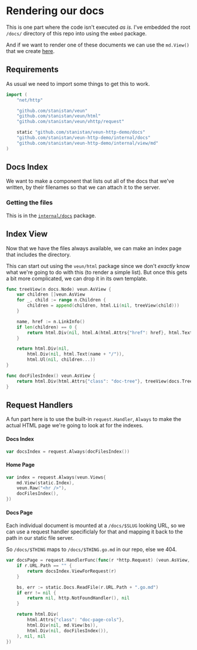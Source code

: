 # Rendering our docs

This is one part where the code isn't executed _as is_.
I've embedded the root `/docs/` directory of this repo into
using the `embed` package.

And if we want to render one of these documents we can use
the `md.View()` that we create [here][md-view].

## Requirements

As usual we need to import some things to get this to work.

```go
import (
    "net/http"

    "github.com/stanistan/veun"
    "github.com/stanistan/veun/html"
    "github.com/stanistan/veun/vhttp/request"

    static "github.com/stanistan/veun-http-demo/docs"
    "github.com/stanistan/veun-http-demo/internal/docs"
    "github.com/stanistan/veun-http-demo/internal/view/md"
)
```

## Docs Index

We want to make a component that lists out all of the docs
that we've written, by their filenames so that we can attach
it to the server.

### Getting the files

This is in the [`internal/docs`](/docs/internal/docs/tree) package.

## Index View

Now that we have the files always available, we can make an index page that includes
the directory.

This can start out using the `veun/html` package since we don't _exactly_ know what
we're going to do with this (to render a simple list). But once this gets a bit
more complicated, we can drop it in its own template.


```go
func treeView(n docs.Node) veun.AsView {
    var children []veun.AsView
    for _, child := range n.Children {
        children = append(children, html.Li(nil, treeView(child)))
    }

    name, href := n.LinkInfo()
    if len(children) == 0 {
        return html.Div(nil, html.A(html.Attrs{"href": href}, html.Text(name)))
    }

    return html.Div(nil,
        html.Div(nil, html.Text(name + "/")),
        html.Ul(nil, children...))
}

func docFilesIndex() veun.AsView {
	return html.Div(html.Attrs{"class": "doc-tree"}, treeView(docs.Tree()))
}
```

## Request Handlers

A fun part here is to use the built-in `request.Handler`, `Always` to make
the actual HTML page we're going to look at for the indexes.

#### Docs Index

```go
var docsIndex = request.Always(docFilesIndex())
```

#### Home Page

```go
var index = request.Always(veun.Views{
    md.View(static.Index),
    veun.Raw("<hr />"),
    docFilesIndex(),
})
```

#### Docs Page

Each individual document is mounted at a `/docs/$SLUG` looking
URL, so we can use a request handler specificlaly for that and
mapping it back to the path in our static file server.

So `/docs/$THING` maps to `/docs/$THING.go.md` in our repo, else we 404.

```go
var docsPage = request.HandlerFunc(func(r *http.Request) (veun.AsView, http.Handler, error) {
	if r.URL.Path == "" {
		return docsIndex.ViewForRequest(r)
	}

	bs, err := static.Docs.ReadFile(r.URL.Path + ".go.md")
	if err != nil {
		return nil, http.NotFoundHandler(), nil
	}

	return html.Div(
		html.Attrs{"class": "doc-page-cols"},
		html.Div(nil, md.View(bs)),
		html.Div(nil, docFilesIndex()),
	), nil, nil
})
```

[md-view]: /docs/internal/view/md/1-view
